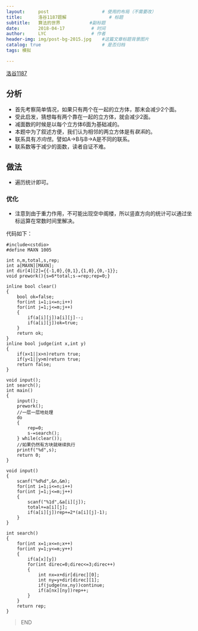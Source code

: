 ```yaml
---
layout:     post   				    # 使用的布局（不需要改）
title:      洛谷1187题解 				# 标题 
subtitle:   算法的世界           #副标题
date:       2018-04-17			# 时间
author:     LYC					# 作者
header-img: img/post-bg-2015.jpg 	#这篇文章标题背景图片
catalog: true 						# 是否归档
tags: 模拟

---
```


[洛谷1187](https://www.luogu.org/problemnew/show/P1187)

## 分析
- 首先考察简单情况，如果只有两个在一起的立方体，那末会减少2个面。
- 受此启发，猜想每有两个靠在一起的立方体，就会减少2面。
- 减面数的时候是以每个立方体6面为基础减的。
- 本题中为了叙述方便，我们认为相邻的两立方体是有*联系*的。
- 联系具有*方向性*。譬如A->B与B->A是不同的联系。
- 联系数等于减少的面数，读者自证不难。

## 做法
- 遍历统计即可。

### 优化
- 注意到由于重力作用，不可能出现空中阁楼，所以竖直方向的统计可以通过坐标运算在常数时间里解决。

代码如下：

```
#include<cstdio>
#define MAXN 1005

int n,m,total,s,rep;
int a[MAXN][MAXN];
int dir[4][2]={{-1,0},{0,1},{1,0},{0,-1}};
void prework(){s=6*total;s-=rep;rep=0;}

inline bool clear()
{
    bool ok=false;
    for(int i=1;i<=n;i++)
    for(int j=1;j<=m;j++)
    {
        if(a[i][j])a[i][j]--;
        if(a[i][j])ok=true;
    }
    return ok;
}
inline bool judge(int x,int y)
{
    if(x<1||x>n)return true;
    if(y<1||y>m)return true;
    return false;
}

void input();
int search();
int main()
{
    input();
    prework();
    //一层一层地处理 
    do
    {
        rep=0;
        s-=search();
    } while(clear());
    //如果仍然有方块就继续执行 
    printf("%d",s);
    return 0;
}

void input()
{
    scanf("%d%d",&n,&m);
    for(int i=1;i<=n;i++)
    for(int j=1;j<=m;j++)
    {
        scanf("%1d",&a[i][j]);
        total+=a[i][j];
        if(a[i][j])rep+=2*(a[i][j]-1);
    }
}

int search()
{
    for(int x=1;x<=n;x++)
    for(int y=1;y<=m;y++)
    {
        if(a[x][y])
        for(int direc=0;direc<=3;direc++)
        {
            int nx=x+dir[direc][0];
            int ny=y+dir[direc][1];
            if(judge(nx,ny))continue;
            if(a[nx][ny])rep++;
        }
    }
    return rep;
}
```

> END
